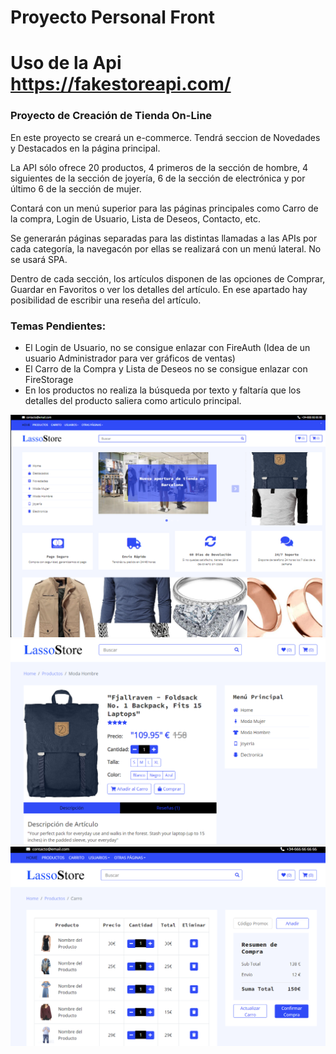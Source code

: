 # Proyecto Personal Front

# Uso de la Api https://fakestoreapi.com/

### Proyecto de Creación de Tienda On-Line
En este proyecto se creará un e-commerce. Tendrá seccion de Novedades y Destacados en la página principal.

La API sólo ofrece 20 productos, 4 primeros de la sección de hombre, 4 siguientes de la sección de joyería, 6 de la sección de electrónica y por último 6 de la sección de mujer.

Contará con un menú superior para las páginas principales como Carro de la compra, Login de Usuario, Lista de Deseos, Contacto, etc.

Se generarán páginas separadas para las distintas llamadas a las APIs por cada categoría, la navegacón por ellas se realizará con un menú lateral. No se usará SPA.

Dentro de cada sección, los artículos disponen de las opciones de Comprar, Guardar en Favoritos o ver los detalles del artículo.
En ese apartado hay posibilidad de escribir una reseña del artículo.

### Temas Pendientes:
- El Login de Usuario, no se consigue enlazar con FireAuth (Idea de un usuario Administrador para ver gráficos de ventas)
- El Carro de la Compra y Lista de Deseos no se consigue enlazar con FireStorage
- En los productos no realiza la búsqueda por texto y faltaría que los detalles del producto saliera como articulo principal.

![alt text](img/readme.png)
![alt text](img/readme1.png)
![alt text](img/readme2.png)